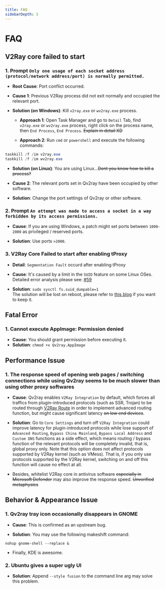 ```yaml
---
title: FAQ
sidebarDepth: 3
---
```


# FAQ

## V2Ray core failed to start

### 1. Prompt `Only one usage of each socket address (protocol/network address/port) is normally permitted.`

- **Root Cause**: Port conflict occurred.

- **Cause 1**: Previous V2Ray process did not exit normally and occupied the relevant port.

- **Solution (on Windows)**: Kill `v2ray.exe` or `wv2ray.exe` process.

  - **Approach 1**: Open Task Manager and go to `Detail` Tab, find `v2ray.exe` or `wv2ray.exe` process, right click on the process name, then `End Process`, `End Process`. ~~Explain in detail XD~~

  - **Approach 2**: Run `cmd` or `powershell` and execute the following commands:

```powershell
taskkill /f /im v2ray.exe
taskkill /f /im wv2ray.exe
```

- **Solution (on Linux)**: You are using Linux...~~Dont you know how to kill a process?~~

- **Cause 2**: The relevant ports set in Qv2ray have been occupied by other software.

- **Solution**: Change the port settings of Qv2ray or other software.

### 2. Prompt `An attempt was made to access a socket in a way forbidden by its access permissions.`

- **Cause**: If you are using Windows, a patch might set ports between `1000-2000` as privileged / reserved ports.

- **Solution**: Use ports `>2000`.

### 3. V2Ray Core Failed to start after enabling tProxy

- **Detail**: `Segmentation Fault` occurd after enabling tProxy

- **Cause**: It's caused by a limit in the `SUID` feature on some Linux OSes. Detailed error analysis please see: [#59](https://github.com/Qv2ray/Qv2ray/issues/59)

- **Solution**: `sudo sysctl fs.suid_dumpable=1`<br/>
The solution will be lost on reboot, please refer to [this blog](http://ssdxiao.github.io/linux/2017/03/20/Sysctl-not-applay-on-boot.html) if you want to keep it.


## Fatal Error

### 1. Cannot execute AppImage: Permission denied

- **Cause**: You should grant permission before executing it.
- **Solution**: `chmod +x Qv2ray.AppImage`


## Performance Issue

### 1. The response speed of opening web pages / switching connections while using Qv2ray seems to be much slower than using other proxy softwares

- **Cause**: Qv2ray enables `V2Ray Integration` by default, which forces all traffics from plugin-introduced protocols (such as SSR, Trojan) to be routed through [V2Ray Route](../plugins/v2ray-integration.md) in order to implement advanced routing function, but might cause significant latency ~~on low end devices~~.

- **Solution**: Go to `Core Settings` and turn off `V2Ray Integration` could improve latency for plugin-introduced protocols while lose support of `Advanced Routing`, `Bypass China Mainland`, `Bypass Local Address` and `Custom DNS` functions as a side effect, which means routing / bypass function of the relevant protocols will be completely invalid, that is, global proxy only. Note that this option does not affect protocols supported by V2Ray kernel (such as VMess). That is, if you only use protocols supported by the V2Ray kernel, switching on and off this function will cause no effect at all.
- Besides, whitelist V2Ray core in antivirus software ~~especially in Microsoft Defender~~ may also improve the response speed. ~~Unverified metaphysics~~

## Behavior & Appearance Issue

### 1. Qv2ray tray icon occasionally disappears in GNOME

- **Cause**: This is confirmed as an upstream bug.

- **Solution**: You may use the following makeshift command:

```shell
nohup gnome-shell --replace &
```

- Finally, KDE is awesome.

### 2. Ubuntu gives a super ugly UI

- **Solution**: Append `--style fusion` to the command line arg may solve this problem.
